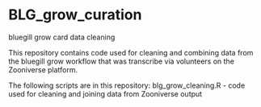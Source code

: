 # BLG_grow_curation
bluegill grow card data cleaning

This repository contains code used for cleaning and combining data from the bluegill grow workflow that was transcribe via volunteers on the Zooniverse platform.  

The following scripts are in this repository: 
blg_grow_cleaning.R - code used for cleaning and joining data from Zooniverse output 

